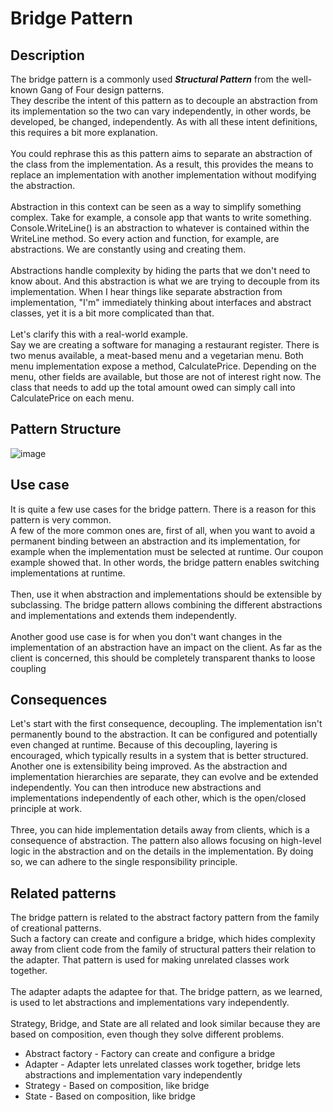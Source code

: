 # Bridge Pattern


## Description
The bridge pattern is a commonly used ***Structural Pattern*** from the well-known Gang of Four design patterns. </br> 
They describe the intent of this pattern as to decouple an abstraction from its implementation so the two can vary independently, 
in other words, be developed, be changed, independently. As with all these intent definitions, this requires a bit more explanation. </br> 
</br> 
You could rephrase this as this pattern aims to separate an abstraction of the class from the implementation. 
As a result, this provides the means to replace an implementation with another implementation without modifying the abstraction.</br> 
</br> 
Abstraction in this context can be seen as a way to simplify something complex. Take for example, a console app that wants to write something.
Console.WriteLine() is an abstraction to whatever is contained within the WriteLine method. 
So every action and function, for example, are abstractions. We are constantly using and creating them.</br> 
</br> 
Abstractions handle complexity by hiding the parts that we don't need to know about. 
And this abstraction is what we are trying to decouple from its implementation. 
When I hear things like separate abstraction from implementation, 
"I'm" immediately thinking about interfaces and abstract classes, yet it is a bit more complicated than that. </br> 
</br> 
Let's clarify this with a real-world example.</br> 
Say we are creating a software for managing a restaurant register. There is two menus available, a meat-based menu and a vegetarian menu. 
Both menu implementation expose a method, CalculatePrice. Depending on the menu, other fields are available, but those are not of interest right now. 
The class that needs to add up the total amount owed can simply call into CalculatePrice on each menu. 

## Pattern Structure 
![image](https://user-images.githubusercontent.com/42718910/206395803-b1c0da97-381a-4cb6-999f-42f372a8442d.png)


## Use case
It is quite a few use cases for the bridge pattern. There is a reason for this pattern is very common. </br> 
A few of the more common ones are, first of all, when you want to avoid a permanent binding between an abstraction and its implementation,
for example when the implementation must be selected at runtime. Our coupon example showed that.
In other words, the bridge pattern enables switching implementations at runtime.</br> 
</br> 
Then, use it when abstraction and implementations should be extensible by subclassing.
The bridge pattern allows combining the different abstractions and implementations and extends them independently.</br> 
</br> 
Another good use case is for when you don't want changes in the implementation of an abstraction have an impact on the client.
As far as the client is concerned, this should be completely transparent thanks to loose coupling


## Consequences
Let's start with the first consequence, decoupling. The implementation isn't permanently bound to the abstraction.
It can be configured and potentially even changed at runtime. 
Because of this decoupling, layering is encouraged, which typically results in a system that is better structured.
Another one is extensibility being improved. As the abstraction and implementation hierarchies are separate, they can evolve and be extended independently.
You can then introduce new abstractions and implementations independently of each other, which is the open/closed principle at work.</br> 
</br> 
Three, you can hide implementation details away from clients, which is a consequence of abstraction. 
The pattern also allows focusing on high-level logic in the abstraction and on the details in the implementation. 
By doing so, we can adhere to the single responsibility principle.


## Related patterns
The bridge pattern is related to the abstract factory pattern from the family of creational patterns.</br> 
Such a factory can create and configure a bridge, which hides complexity away from client code from the family of structural patters their relation to the adapter. 
That pattern is used for making unrelated classes work together. </br> 
</br> 
The adapter adapts the adaptee for that. The bridge pattern, as we learned, is used to let abstractions and implementations vary independently. </br> 
</br> 
Strategy, Bridge, and State are all related and look similar because they are based on composition, even though they solve different problems. </br> 

* Abstract factory - Factory can create and configure a bridge
* Adapter - Adapter lets unrelated classes work together, bridge lets abstractions and implementation vary independently
* Strategy - Based on composition, like bridge
* State  - Based on composition, like bridge
